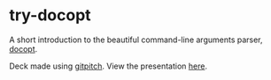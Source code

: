 # try-docopt

A short introduction to the beautiful command-line arguments parser, [docopt](http://docopt.org/).

Deck made using [gitpitch](https://github.com/gitpitch/gitpitch/). View the presentation [here](https://gitpitch.com/njncalub/try-docopt/master).
